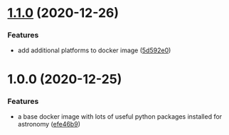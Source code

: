 # [1.1.0](https://github.com/rickbassham/python-astro/compare/v1.0.0...v1.1.0) (2020-12-26)


### Features

* add additional platforms to docker image ([5d592e0](https://github.com/rickbassham/python-astro/commit/5d592e025aff6dc4f7da70f82fc9cf592798ea22))

# 1.0.0 (2020-12-25)


### Features

* a base docker image with lots of useful python packages installed for astronomy ([efe46b9](https://github.com/rickbassham/python-astro/commit/efe46b9f76586c3e7e8025f2b6f9a5a6800dec43))
